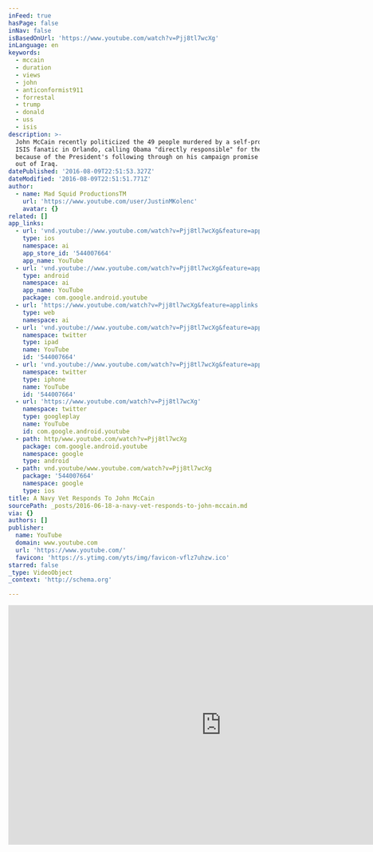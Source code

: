 ```yaml
---
inFeed: true
hasPage: false
inNav: false
isBasedOnUrl: 'https://www.youtube.com/watch?v=Pjj8tl7wcXg'
inLanguage: en
keywords:
  - mccain
  - duration
  - views
  - john
  - anticonformist911
  - forrestal
  - trump
  - donald
  - uss
  - isis
description: >-
  John McCain recently politicized the 49 people murdered by a self-proclaimed
  ISIS fanatic in Orlando, calling Obama "directly responsible" for the shooting
  because of the President's following through on his campaign promise to pull
  out of Iraq.
datePublished: '2016-08-09T22:51:53.327Z'
dateModified: '2016-08-09T22:51:51.771Z'
author:
  - name: Mad Squid ProductionsTM
    url: 'https://www.youtube.com/user/JustinMKolenc'
    avatar: {}
related: []
app_links:
  - url: 'vnd.youtube://www.youtube.com/watch?v=Pjj8tl7wcXg&feature=applinks'
    type: ios
    namespace: ai
    app_store_id: '544007664'
    app_name: YouTube
  - url: 'vnd.youtube://www.youtube.com/watch?v=Pjj8tl7wcXg&feature=applinks'
    type: android
    namespace: ai
    app_name: YouTube
    package: com.google.android.youtube
  - url: 'https://www.youtube.com/watch?v=Pjj8tl7wcXg&feature=applinks'
    type: web
    namespace: ai
  - url: 'vnd.youtube://www.youtube.com/watch?v=Pjj8tl7wcXg&feature=applinks'
    namespace: twitter
    type: ipad
    name: YouTube
    id: '544007664'
  - url: 'vnd.youtube://www.youtube.com/watch?v=Pjj8tl7wcXg&feature=applinks'
    namespace: twitter
    type: iphone
    name: YouTube
    id: '544007664'
  - url: 'https://www.youtube.com/watch?v=Pjj8tl7wcXg'
    namespace: twitter
    type: googleplay
    name: YouTube
    id: com.google.android.youtube
  - path: http/www.youtube.com/watch?v=Pjj8tl7wcXg
    package: com.google.android.youtube
    namespace: google
    type: android
  - path: vnd.youtube/www.youtube.com/watch?v=Pjj8tl7wcXg
    package: '544007664'
    namespace: google
    type: ios
title: A Navy Vet Responds To John McCain
sourcePath: _posts/2016-06-18-a-navy-vet-responds-to-john-mccain.md
via: {}
authors: []
publisher:
  name: YouTube
  domain: www.youtube.com
  url: 'https://www.youtube.com/'
  favicon: 'https://s.ytimg.com/yts/img/favicon-vflz7uhzw.ico'
starred: false
_type: VideoObject
_context: 'http://schema.org'

---
```

<iframe src="https://cdn.embedly.com/widgets/media.html?src=https%3A%2F%2Fwww.youtube.com%2Fembed%2FPjj8tl7wcXg%3Ffeature%3Doembed&amp;url=http%3A%2F%2Fwww.youtube.com%2Fwatch%3Fv%3DPjj8tl7wcXg&amp;image=https%3A%2F%2Fi.ytimg.com%2Fvi%2FPjj8tl7wcXg%2Fhqdefault.jpg&amp;key=b7d04c9b404c499eba89ee7072e1c4f7&amp;type=text%2Fhtml&amp;schema=youtube" width="854" height="480" scrolling="no" frameborder="0" allowfullscreen="" style=""></iframe>